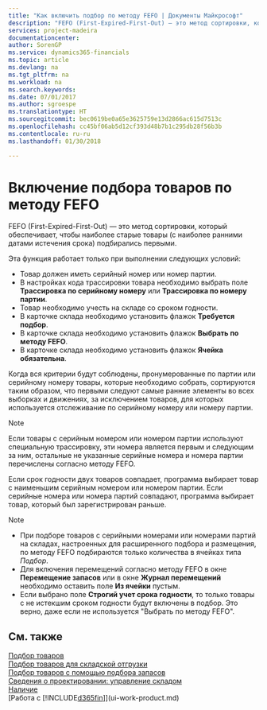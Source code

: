 ```yaml
---
title: "Как включить подбор по методу FEFO | Документы Майкрософт"
description: "FEFO (First-Expired-First-Out) — это метод сортировки, который обеспечивает, чтобы наиболее старые товары (с наиболее ранними датами истечения срока) подбирались первыми."
services: project-madeira
documentationcenter: 
author: SorenGP
ms.service: dynamics365-financials
ms.topic: article
ms.devlang: na
ms.tgt_pltfrm: na
ms.workload: na
ms.search.keywords: 
ms.date: 07/01/2017
ms.author: sgroespe
ms.translationtype: HT
ms.sourcegitcommit: bec0619be0a65e3625759e13d2866ac615d7513c
ms.openlocfilehash: cc45bf06ab5d12cf393d48b7b1c295db28f56b3b
ms.contentlocale: ru-ru
ms.lasthandoff: 01/30/2018

---
```

# <a name="enable-picking-items-by-fefo"></a>Включение подбора товаров по методу FEFO
FEFO (First-Expired-First-Out) — это метод сортировки, который обеспечивает, чтобы наиболее старые товары (с наиболее ранними датами истечения срока) подбирались первыми.  

 Эта функция работает только при выполнении следующих условий:  

-   Товар должен иметь серийный номер или номер партии.  
-   В настройках кода трассировки товара необходимо выбрать поле **Трассировка по серийному номеру** или **Трассировка по номеру партии**.  
-   Товар необходимо учесть на складе со сроком годности.  
-   В карточке склада необходимо установить флажок **Требуется подбор**.  
-   В карточке склада необходимо установить флажок **Выбрать по методу FEFO**.  
-   В карточке склада необходимо установить флажок **Ячейка обязательна**.  

 Когда вся критерии будут соблюдены, пронумерованные по партии или серийному номеру товары, которые необходимо собрать, сортируются таким образом, что первыми следуют самые ранние элементы во всех выборках и движениях, за исключением товаров, для которых используется отслеживание по серийному номеру или номеру партии.  

> [!NOTE]  
>  Если товары с серийным номером или номером партии используют специальную трассировку, эти номера является первым и следующим за ним, остальные не указанные серийные номера и номера партии перечислены согласно методу FEFO.  

 Если срок годности двух товаров совпадает, программа выбирает товар с наименьшим серийным номером или номером партии. Если серийные номера или номера партий совпадают, программа выбирает товар, который был зарегистрирован раньше.  

> [!NOTE]  
>  -   При подборе товаров с серийными номерами или номерами партий на складах, настроенных для расширенного подбора и размещения, по методу FEFO подбираются только количества в ячейках типа *Подбор*.  
> -   Для включения перемещений согласно методу FEFO в окне **Перемещение запасов** или в окне **Журнал перемещений** необходимо оставить поле **Из ячейки** пустым.  
> -   Если выбрано поле **Строгий учет срока годности**, то только товары с не истекшим сроком годности будут включены в подбор. Это верно, даже если не используется "Выбрать по методу FEFO".  

## <a name="see-also"></a>См. также  
[Подбор товаров](warehouse-pick-items.md)   
[Подбор товаров для складской отгрузки](warehouse-how-to-pick-items-for-warehouse-shipment.md)   
[Подбор товаров с помощью подбора запасов](warehouse-how-to-pick-items-with-inventory-picks.md)   
[Сведения о проектировании: управление складом](design-details-warehouse-management.md)  
[Наличие](inventory-manage-inventory.md)  
[Работа с [!INCLUDE[d365fin](includes/d365fin_md.md)]](ui-work-product.md)

